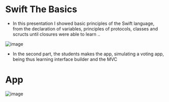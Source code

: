 
# Swift The Basics

* In this presentation I showed basic principles of the Swift language, from the declaration of variables, principles of protocols, classes and scructs until closures were able to learn ..

![image](https://user-images.githubusercontent.com/32227073/48303131-3dc89780-e4e5-11e8-98ea-80d323653500.png)


* In the second part, the students makes the app, simulating a voting app, being thus learning interface builder and the MVC

# App 

![image](https://user-images.githubusercontent.com/32227073/48419182-731bf200-e73e-11e8-9883-063dcb5b4bc8.png)
